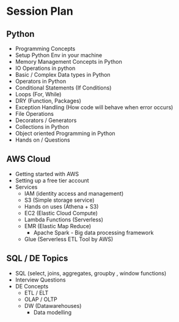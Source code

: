 # Session Plan

## Python
- Programming Concepts
- Setup Python Env in your machine
- Memory Management Concepts in Python
- IO Operations in python
- Basic / Complex Data types in Python
- Operators in Python
- Conditional Statements (If Conditions)
- Loops (For, While)
- DRY (Function, Packages)
- Exception Handling (How code will behave when error occurs)
- File Operations
- Decorators / Generators
- Collections in Python
- Object oriented Programming in Python
- Hands on / Questions

## AWS Cloud
- Getting started with AWS
- Setting up a free tier account
- Services
    - IAM (identity access and management)
    - S3 (Simple storage service)
    - Hands on uses (Athena + S3)
    - EC2 (Elastic Cloud Compute)
    - Lambda Functions (Serverless)
    - EMR (Elastic Map Reduce)
      - Apache Spark - Big data processing framework
    - Glue (Serverless ETL Tool by AWS)

## SQL / DE Topics
- SQL (select, joins, aggregates, groupby , window functions)
- Interview Questions
- DE Concepts
    - ETL / ELT
    - OLAP / OLTP
    - DW (Datawarehouses)
        - Data modelling
